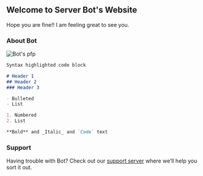 ## Welcome to Server Bot's Website

Hope you are fine!! I am feeling great to see you.

### About Bot

<img src="https://cdn.discordapp.com/avatars/763989527747362896/f8a59613ac35537b713c30da86fc14ea.png?size=256" alt="Bot's pfp">

```markdown
Syntax highlighted code block

# Header 1
## Header 2
### Header 3

- Bulleted
- List

1. Numbered
2. List

**Bold** and _Italic_ and `Code` text
```

### Support

Having trouble with Bot? Check out our [support server](https://discord.gg/JVJSCWaWES) where we’ll help you sort it out.
